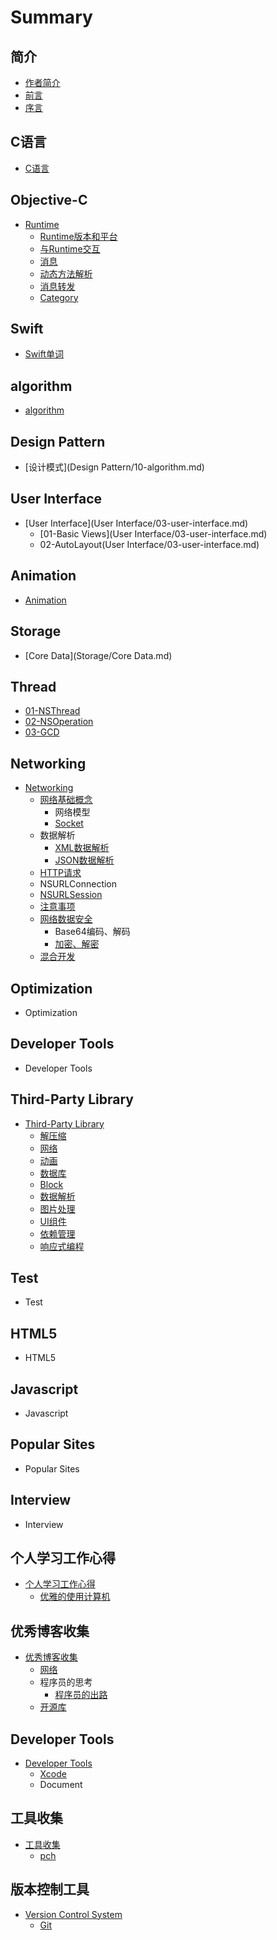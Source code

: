 # Summary

## 简介
* [作者简介](README.md)
* [前言](README.md)
* [序言](README.md)

## C语言
* [C语言](chapter1.md)

## Objective-C
* [Runtime](runtime.md)
    * [Runtime版本和平台](Objective-C/Runtime/01-runtime-versions-and-platforms.md)
    * [与Runtime交互](Objective-C/Runtime/02-与runtime交互.md)
    * [消息](Objective-C/Runtime/03-消息.md)
    * [动态方法解析](Objective-C/Runtime/04-动态方法解析.md)
    * [消息转发](Objective-C/Runtime/05-消息转发.md)
    * [Category](Objective-C/Runtime/06-category.md)

## Swift
* [Swift单词](Swift/swift.md)

## algorithm
* [algorithm](Algorithm/10-algorithm.md)

## Design Pattern
* [设计模式](Design Pattern/10-algorithm.md)

## User Interface
* [User Interface](User Interface/03-user-interface.md)
    * [01-Basic Views](User Interface/03-user-interface.md)
    * 02-AutoLayout(User Interface/03-user-interface.md)

## Animation
* [Animation](Animation/05-animation.md)

## Storage
* [Core Data](Storage/Core Data.md)

## Thread
* [01-NSThread](Thread/NSThread.md)
* [02-NSOperation](Thread/NSOperation.md)
* [03-GCD](Thread/03-GCD)

## Networking
* [Networking](10-networking.md)
    * [网络基础概念](网络基础概念.md)
        * 网络模型
        * [Socket](socket.md)
    * 数据解析
        * [XML数据解析](xml数据解析.md)
        * [JSON数据解析](json数据解析.md)
    * [HTTP请求](getpost请求.md)
    * NSURLConnection
    * [NSURLSession](nsurlsession.md)
    * [注意事项](注意事项.md)
    * [网络数据安全](网络数据安全.md)
        * Base64编码、解码
        * [加密、解密](加密、解密.md)
    * [混合开发](混合开发.md)

## Optimization
* Optimization

## Developer Tools
* Developer Tools

## Third-Party Library
* [Third-Party Library](third-party-library.md)
    * [解压缩](解压缩.md)
    * [网络](networking-library.md)
    * [动画](动画.md)
    * [数据库](数据库.md)
    * [Block](block.md)
    * [数据解析](数据解析.md)
    * [图片处理](图片处理.md)
    * [UI组件](ui组建.md)
    * [依赖管理](包管理器.md)
    * [响应式编程](响应式编程.md)

## Test
* Test

## HTML5
* HTML5

## Javascript
* Javascript

## Popular Sites
* Popular Sites

## Interview
* Interview

## 个人学习工作心得
* [个人学习工作心得](19-个人学习工作心得.md)
    * [优雅的使用计算机](优雅的使用计算机.md)

## 优秀博客收集
* [优秀博客收集](优秀博客收集.md)
    * [网络](网络.md)
    * 程序员的思考
        * [程序员的出路](程序员的出路.md)
    * [开源库](开源库.md)

## Developer Tools
* [Developer Tools](developer-tools.md)
    * [Xcode](xocdel.md)
    * Document

## 工具收集
* [工具收集](工具收集.md)
    * [pch](pch.md)

## 版本控制工具
* [Version Control System](version-control-system.md)
    * [Git](git.md)

